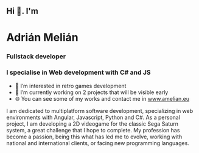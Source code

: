 ## Hi 👋. I'm
# Adrián Melián
### Fullstack developer
### I specialise in Web development with C# and JS

- 👀 I’m interested in retro games development
- 🌱 I’m currently working on 2 projects that will be visible early
- 🌐 You can see some of my works and contact me in www.amelian.eu

I am dedicated to multiplatform software development, specializing in web environments with Angular, Javascript, Python and C#.
As a personal project, I am developing a 2D videogame for the classic Sega Saturn system, a great challenge that I hope to complete.
My profession has become a passion, being this what has led me to evolve, working with national and international clients, or facing new programming languages.
